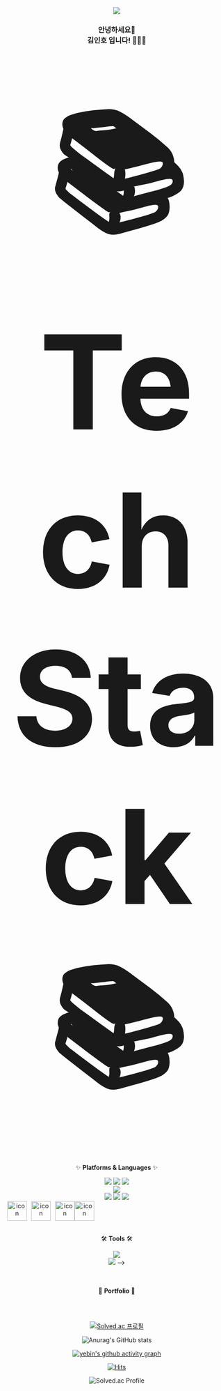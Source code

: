 <div align="center">

<!-- <img src="https://capsule-render.vercel.app/api?type=waving&color=FFB6C1&height=170&section=header&text=YEBIN's%20GitHub&fontSize=50&fontColor=FFFFFF" /> -->

<img src="https://capsule-render.vercel.app/api?type=waving&color=auto&height=300&section=header&text=kiminho_김인호&fontSize=48" />

### 안녕하세요👋 <br> 김인호 입니다! 👩🏻‍💻
<br>



<br>
<br>


<strong><span style="font-size: 300px;">📚Tech Stack📚</span></strong>


✨ **Platforms & Languages** ✨
 <!-- 스프링 --><img src="https://img.shields.io/badge/Spring-6DB33F?style=flat&logo=spring&logoColor=white"/> <!-- 스프링부트 --><img src="https://img.shields.io/badge/SpringBoot-6DB33F?style=flat&logo=springboot&logoColor=white"/> <!-- django --><img src="https://img.shields.io/badge/Django-092E20?style=flat&logo=django&logoColor=white"/>
<br>
<!-- Oracle --><img src="https://img.shields.io/badge/Oracle-F80000?style=flat&logo=oracle&logoColor=white"/>
<br>

<!-- html --><img src="https://img.shields.io/badge/HTML5-E34F26?style=flat&logo=html5&logoColor=white"/> <!-- css --><img src="https://img.shields.io/badge/CSS3-1572B6?style=flat&logo=css3&logoColor=white"/> <!-- javascript --><img src="https://img.shields.io/badge/JavaScript-F7DF1E?style=flat&logo=JavaScript&logoColor=white"/>
<div style="display: flex; align-items: center;">
    <!-- 자바 -->
    <img src="https://techstack-generator.vercel.app/java-icon.svg" alt="icon" width="45" height="45" style="margin-right: 10px;" />
    <!-- AWS -->
    <img src="https://techstack-generator.vercel.app/aws-icon.svg" alt="icon" width="45" height="45" style="margin-right: 10px;" />
    <!-- MySQL -->
    <img src="https://techstack-generator.vercel.app/mysql-icon.svg" alt="icon" width="45" height="45" />
    <!-- javascript -->
    <!-- <img style="display: flex; align-items: flex-start;"><img src="https://techstack-generator.vercel.app/js-icon.svg" alt="icon" width="45" height="45" /> -->
    <!-- docker -->
    <!-- <img style="display: flex; align-items: flex-start;"><img src="https://techstack-generator.vercel.app/docker-icon.svg" alt="icon" width="45" height="45" /> -->
    <!-- react -->
   <!-- <img style="display: flex; align-items: flex-start;"><img src="https://techstack-generator.vercel.app/react-icon.svg" alt="icon" width="45" height="45" /> -->
    <!-- python -->
  <!--   <img style="display: flex; align-items: flex-start;"><img src="https://techstack-generator.vercel.app/python-icon.svg" alt="icon" width="45" height="45" /> -->
  <!-- rest -->
  <img style="display: flex; align-items: flex-start;"><img src="https://techstack-generator.vercel.app/restapi-icon.svg" alt="icon" width="45" height="45" />
    
</div>

<br>


🛠️ **Tools** 🛠️
<!-- 깃허브<div style="display: flex; align-items: flex-start;"><img src="https://techstack-generator.vercel.app/github-icon.svg" alt="icon" width="41" height="41" /></div> <!-- 인텔리제이 --><img src="https://img.shields.io/badge/intelliJ%20IDEA-000000?style=flat&logo=intellijidea&logoColor=white"/><br><!-- 이클립스 --><img src="https://img.shields.io/badge/eclipse%20IDE-2C2255?style=flat&logo=eclipseide&logoColor=white"/>  -->



<br>
<br>
<br>


🎨 **Portfolio** 🎨
<!-- 벨로그 <a href="https://velog.io/@y_bin/posts">
    <img src="https://img.shields.io/badge/velog-20C997?style=flat&logo=velog&logoColor=white" alt="velog badge"/>
</a> -->
     


<br>
<br>
  
[![Solved.ac
프로필](http://mazassumnida.wtf/api/v2/generate_badge?boj=kimino_bot98)](https://solved.ac/kimino_bot98)

  
![Anurag's GitHub stats](https://github-readme-stats.vercel.app/api?username=SeLino98&show_icons=true&theme=graywhite)

[![yebin's github activity graph](https://github-readme-activity-graph.vercel.app/graph?username=SeLino98&theme=xcode)](https://github.com/SeLino98/github-readme-activity-graph)




[![Hits](https://hits.seeyoufarm.com/api/count/incr/badge.svg?url=https%3A%2F%2Fgithub.com%2FSeLino98&count_bg=%2379C83D&title_bg=%23555555&icon=androidstudio.svg&icon_color=%23E7E7E7&title=HITS%21&edge_flat=false)](https://hits.seeyoufarm.com)



<!-- ![SeLino98's GitHub stats](https://github-readme-stats.vercel.app/api?username=SeLino98&show_icons=true&theme=radical) -->

![Solved.ac Profile](http://mazassumnida.wtf/api/v2/generate_badge?boj=kimino_bot98)


<!-- 
# 🔭 Skills

## 🌱 Platforms & Languages

### 🌐 Spring Development
<div align="">
  <table>
    <tr>
      <th style="width: 350px;">기술</th>
      <th style="width: 80px;">역량</th>
      <th style="width: 500px;">비고</th>
    </tr>
    <tr>
      <td>Spring Boot</td>
      <td>⭐⭐⭐</td>
      <td>RESTful API Development</td>
    </tr>
    <tr>
      <td>Spring Security</td>
      <td>⭐⭐⭐</td>
      <td>Enhanced system security with high reliability</td>
    </tr>
    <tr>
      <td>Spring JWT</td>
      <td>⭐⭐⭐</td>
      <td>Implementation of authentication/authorization using refresh and access tokens</td>
    </tr>
  </table>
</div>

### 🛠️ DevOps
<div align="center">
  <table>
    <tr>
      <th style="width: 150px;">기술</th>
      <th style="width: 80px;">역량</th>
      <th style="width: 500px;">비고</th>
    </tr>
    <tr>
      <td>Docker, Docker Hub, Docker-Compose</td>
      <td>⭐⭐⭐</td>
      <td>Seamless deployment and containerized application management using Docker</td>
    </tr>
    <tr>
      <td>Jenkins</td>
      <td>⭐⭐</td>
      <td>CI/CD setup and automated deployment pipeline management with Jenkins</td>
    </tr>
    <tr>
      <td>GitLab</td>
      <td>⭐⭐⭐</td>
      <td>Version control, CI/CD integration, and collaborative environment setup with GitLab</td>
    </tr>
    <tr>
      <td>Jira</td>
      <td>⭐⭐⭐⭐</td>
      <td>Powerful sprint planning and retrospectives for project management and team collaboration</td>
    </tr>
    <tr>
      <td>Gerrit</td>
      <td>⭐</td>
      <td>Efficient code integration management through code reviews and collaboration</td>
    </tr>
  </table>
</div>

### 🖥️ Infrastructure / OS
<div align="">
  <table>
    <tr>
      <th style="width: 150px;">기술</th>
      <th style="width: 80px;">역량</th>
      <th style="width: 500px;">비고</th>
    </tr>
    <tr>
      <td>AWS</td>
      <td>⭐⭐⭐</td>
      <td>Experience with EC2, S3, RDS, VPC, and ALB for load balancing</td>
    </tr>
    <tr>
      <td>Ubuntu</td>
      <td>⭐⭐⭐</td>
      <td>Server setup and management, utilization of various development tools in a desktop environment</td>
    </tr>
    <tr>
      <td>NAC Equipment Operation</td>
      <td>⭐⭐⭐⭐</td>
      <td>Security monitoring and operation through network access control</td>
    </tr>
    <tr>
      <td>UTM Equipment Operation</td>
      <td>⭐⭐⭐⭐</td>
      <td>Network security and monitoring, policy management using Unified Threat Management equipment</td>
    </tr>
    <tr>
      <td>Linux</td>
      <td>⭐⭐⭐</td>
      <td>Utilized in network equipment and server operation environments, script file creation</td>
    </tr>
  </table>
</div>

### 📱 Android Development
<div align="">
  <table>
    <tr>
      <th style="width: 150px;">기술</th>
      <th style="width: 80px;">역량</th>
      <th style="width: 500px;">비고</th>
    </tr>
    <tr>
      <td>Android</td>
      <td>⭐⭐</td>
      <td>네이티브 앱 개발, UI/UX 최적화 경험. Hilt를 이용한 MVVM 구조 설계</td>
    </tr>
    <tr>
      <td>Kotlin</td>
      <td>⭐⭐</td>
      <td>안드로이드 앱 개발, 코루틴을 이용한 비동기 프로그래밍 및 멀티태스킹</td>
    </tr>
  </table>
</div>

### 📊 Big Data Development
<div align="">
  <table>
    <tr>
      <th style="width: 150px;">기술</th>
      <th style="width: 80px;">역량</th>
      <th style="width: 500px;">비고</th>
    </tr>
    <tr>
      <td>Big Data</td>
      <td>⭐⭐</td>
      <td>빅데이터 분석 및 모델링 경험. KNN 알고리즘을 이용한 데이터 분류 및 앙상블 기법 활용 s</td>
    </tr>
    <tr>
      <td>Python</td>
      <td>⭐</td>
      <td> 데이터 분석 및 시각화, 시계열 분석을 통한 예측 모델 개발 </td>
    </tr>
  </table>
</div>


| 기술 | 역량 | 비고 |
| --- | --- | --- |
| Spring-Boot | ⭐⭐⭐ | RESTful API 개발 |
| Spring Secure | ⭐⭐⭐ | 시스템 보안을 강화하는 필수 기술로, 높은 신뢰성을 자랑 |
| Spring JWT | ⭐⭐⭐ | refresh 및 access 토큰을 활용한 인증/인가 구현 |

## Dev-ops

| 기술 | 역량 | 비고 |
| --- | --- | --- |
| Docker, Docker Hub, Docker-Compose | ⭐⭐⭐ | Docker를 활용한 무중단 배포 구동 및 컨테이너화된 애플리케이션 관리 |
| Jenkins | ⭐⭐ | Jenkins를 활용한 CI/CD 구축 및 자동화된 배포 파이프라인 관리 |
| GitLab | ⭐⭐⭐ | GitLab을 이용한 버전 관리, CI/CD 통합 및 협업 환경 구축 |
| Jira | ⭐⭐⭐⭐ | 프로젝트 관리 및 팀 협업을 위한 강력한 스프린트 계획, 회고 |
| Gerrit | ⭐ | 코드 리뷰 및 협업을 통한 효율적인 코드 통합 관리 |

## Infra / OS

| 기술 | 역량 | 비고 |
| --- | --- | --- |
| AWS | ⭐⭐⭐ | EC2, S3, RDS 등 다양한 AWS 서비스 활용 경험, VPC 과 alb 구축을 통한 로드밸런싱 구현 |
| Ubuntu | ⭐⭐⭐ | 서버 설정 및 관리, 데스크탑 환경에서의 다양한 개발 도구 활용 경험 |
| NAC 장비 운용 | ⭐⭐⭐⭐ | 네트워크 접근 제어를 통한 보안 관제 및 운용  |
| UTM 장비 운용 | ⭐⭐⭐⭐ | 통합 위협 관리 장비를 통한 네트워크 보안 및 관제, 정책 운용 |
| Linux | ⭐⭐⭐ | 네트워크 장비 및 서버 운용 환경에서 이용. 권한 설정 sh 파일 작성함 |

## Android_dev

| 기술 | 역량 | 비고 |
| --- | --- | --- |
| Android | ⭐⭐ | 네이티브 앱 개발, UI/UX 최적화 경험. Hilt를 이용한 MVVM 구조 설계 |
| Kotlin | ⭐⭐ | 현대적 언어 특성을 활용한 안드로이드 앱 개발, 코루틴을 이용한 비동기 프로그래밍 및 멀티태스킹 |

## BigData_dev

| 기술 | 역량 | 비고 |
| --- | --- | --- |
| BigData | ⭐⭐ | 빅데이터 분석 및 모델링 경험. KNN 알고리즘을 이용한 데이터 분류 및 앙상블 기법 활용 |
| Python | ⭐ | 데이터 분석 및 시각화, 시계열 분석을 통한 예측 모델 개발 |

<!--
- **모바일 개발:** 
  - ![Android](https://img.shields.io/badge/Android-3DDC84?style=for-the-badge&logo=Android&logoColor=white)

- **프로그래밍 언어:** 
  - ![Kotlin](https://img.shields.io/badge/Kotlin-7F52FF?style=for-the-badge&logo=Kotlin&logoColor=white)
  - ![Java](https://img.shields.io/badge/Java-007396.svg?&style=for-the-badge&logo=Java&logoColor=white)

- **백엔드 개발:** 
  - ![Spring](https://img.shields.io/badge/Spring-6DB33F.svg?&style=for-the-badge&logo=Spring&logoColor=white)

- **운영 체제:** 
  - ![Linux](https://img.shields.io/badge/Linux-FCC624?style=for-the-badge&logo=Linux&logoColor=black)
  - ![CentOS](https://img.shields.io/badge/CentOS-262577?style=for-the-badge&logo=CentOS&logoColor=white)

- **데이터베이스:** 
  - ![MySQL](https://img.shields.io/badge/MySQL-4479A1.svg?&style=for-the-badge&logo=MySQL&logoColor=white)
  - ![Oracle](https://img.shields.io/badge/Oracle-F80000.svg?&style=for-the-badge&logo=Oracle&logoColor=white)

<!--
<img src="https://img.shields.io/badge/Android-3DDC84?style=for-the-badge&logo=Android&logoColor=white"><img src="https://img.shields.io/badge/Kotlin-7F52FF?style=for-the-badge&logo=Kotlin&logoColor=white">
![Java](https://img.shields.io/badge/Java-007396.svg?&style=for-the-badge&logo=Java&logoColor=white)![Spring](https://img.shields.io/badge/Spring-6DB33F.svg?&style=for-the-badge&logo=Spring&logoColor=white)
<img src="https://img.shields.io/badge/Linux-FCC624?style=for-the-badge&logo=Linux&logoColor=white"><img src="https://img.shields.io/badge/CentoOS-262577?style=for-the-badge&logo=CentOS&logoColor=white">
![MySQL](https://img.shields.io/badge/MySQL-4479A1.svg?&style=for-the-badge&logo=MySQL&logoColor=white)
![Oracle](https://img.shields.io/badge/Oracle-F80000.svg?&style=for-the-badge&logo=Oracle&logoColor=white)
-->

